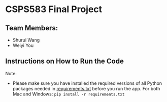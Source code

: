 # CSPS583 Final Project
## Team Members:
- Shurui Wang
- Weiyi You
## Instructions on How to Run the Code

Note:
- Please make sure you have installed the required versions of all Python packages needed in [requirements.txt](https://github.com/yywwwyy/CPSC583/blob/main/requirements.txt)
 before you run the app. For both Mac and Windows: `pip install -r requirements.txt`
